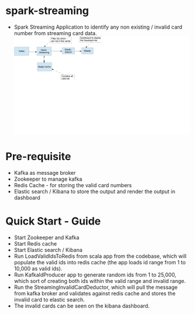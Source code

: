 # spark-streaming

* Spark Streaming Application to identify any non existing / invalid card number from streaming card data.
![alt tag](https://github.com/valliappanr/spark-streaming/blob/master/find-fraudulent-ids.png)

# Pre-requisite
* Kafka as message broker
* Zookeeper to manage kafka
* Redis Cache - for storing the valid card numbers
* Elastic search / Kibana to store the output and render the output in dashboard


# Quick Start - Guide
* Start Zookeeper and Kafka
* Start Redis cache
* Start Elastic search / Kibana
* Run LoadValidIdsToRedis from scala app from the codebase, which will populate the 
  valid ids into redis cache (the app loads id range from 1 to 10,000 as valid ids).
* Run KafkaIdProducer app to generate random ids from 1 to 25,000, which sort of creating both ids within the
valid range and invalid range.
* Run the StreamingInvalidCardDeductor, which will pull the message from kafka broker and validates against
  redis cache and stores the invalid card to elastic search.
* The invalid cards can be seen on the kibana dashboard.
